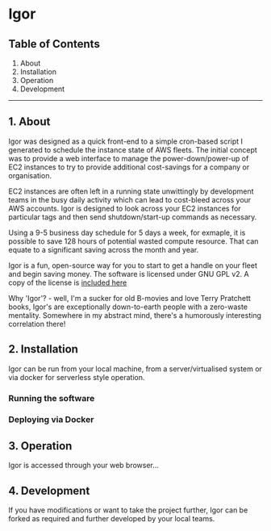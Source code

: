 # Igor

## Table of Contents

1. About
2. Installation
3. Operation
4. Development

---


## 1. About
Igor was designed as a quick front-end to a simple cron-based script I generated to schedule the instance state of AWS fleets. The initial concept was to provide a web interface to manage the power-down/power-up of EC2 instances to try to provide additional cost-savings for a company or organisation.

EC2 instances are often left in a running state unwittingly by development teams in the busy daily activity which can lead to cost-bleed across your AWS accounts. Igor is designed to look across your EC2 instances for particular tags and then send shutdown/start-up commands as necessary.

Using a 9-5 business day schedule for 5 days a week, for exmaple, it is possible to save 128 hours of potential wasted compute resource. That can equate to a significant saving across the month and year. 

Igor is a fun, open-source way for you to start to get a handle on your fleet and begin saving money. The software is licensed under GNU GPL v2. A copy of the license is [included here](../LICENSE)

Why 'Igor'? - well, I'm a sucker for old B-movies and love Terry Pratchett books, Igor's are exceptionally down-to-earth people with a zero-waste mentality. Somewhere in my abstract mind, there's a humorously interesting correlation there! 

## 2. Installation
Igor can be run from your local machine, from a server/virtualised system or via docker for serverless style operation. 

### Running the software


### Deploying via Docker



## 3. Operation
Igor is accessed through your web browser...

## 4. Development
If you have modifications or want to take the project further, Igor can be forked as required and further developed by your local teams. 